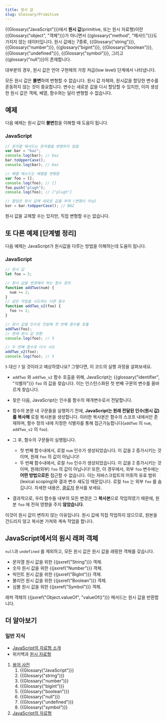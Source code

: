 ```yaml
---
title: 원시 값
slug: Glossary/Primitive
---
```


{{Glossary("JavaScript")}}에서 **원시 값**(primitive, 또는 원시 자료형)이란 {{Glossary("object", "객체")}}가 아니면서 {{glossary("method", "메서드")}}도 가지지 않는 데이터입니다. 원시 값에는 7종류, {{Glossary("string")}}, {{Glossary("number")}}, {{glossary("bigint")}}, {{Glossary("boolean")}}, {{Glossary("undefined")}}, {{Glossary("symbol")}}, 그리고 {{glossary("null")}}이 존재합니다.

대부분의 경우, 원시 값은 언어 구현체의 가장 저급(low level) 단계에서 나타냅니다.

모든 원시 값은 **불변**하여 변형할 수 없습니다. 원시 값 자체와, 원시값을 할당한 변수를 혼동하지 않는 것이 중요합니다. 변수는 새로운 값을 다시 할당할 수 있지만, 이미 생성한 원시 값은 객체, 배열, 함수와는 달리 변형할 수 없습니다.

## 예제

다음 예제는 원시 값이 **불변**함을 이해할 때 도움이 됩니다.

### JavaScript

```js
// 문자열 메서드는 문자열을 변형하지 않음
var bar = "baz";
console.log(bar); // baz
bar.toUpperCase();
console.log(bar); // baz

// 배열 메소드는 배열을 변형함
var foo = [];
console.log(foo); // []
foo.push("plugh");
console.log(foo); // ["plugh"]

// 할당은 원시 값에 새로운 값을 부여 (변형이 아님)
bar = bar.toUpperCase(); // BAZ
```

원시 값을 교체할 수는 있지만, 직접 변형할 수는 없습니다.

## 또 다른 예제 \[단계별 정리]

다음 예제는 JavaScript가 원시값을 다루는 방법을 이해하는데 도움이 됩니다.

### JavaScript

```js
// 원시 값
let foo = 5;

// 원시 값을 변경해야 하는 함수 정의
function addTwo(num) {
  num += 2;
}
// 같은 작업을 시도하는 다른 함수
function addTwo_v2(foo) {
  foo += 2;
}

// 원시 값을 인수로 전달해 첫 번째 함수를 호출
addTwo(foo);
// 현재 원시 값 반환
console.log(foo); // 5

// 두 번째 함수로 다시 시도
addTwo_v2(foo);
console.log(foo); // 5
```

`5` 대신 `7` 일 것이라고 예상하였나요? 그렇다면, 이 코드의 실행 과정을 살펴보세요.

- `addTwo` 와 `addTwo_v2` 함수 호출을 위해, JavaScript는 {{glossary("identifier", "식별자")}} `foo` 의 값을 찾습니다. 이는 인스턴스화된 첫 번째 구문의 변수를 올바르게 찾습니다.
- 찾은 다음, JavaScript는 인수를 함수의 매개변수로서 전달합니다.
- 함수의 본문 내 구문들을 실행하기 전에, **JavaScript는 원래 전달된 인수(원시 값)를 복사해** 로컬 복사본을 생성합니다. 이러한 복사본은 함수의 스코프 내에서만 존재하며, 함수 정의 내에 지정한 식별자를 통해 접근가능합니다(`addTwo` 의 `num`, `addTwo_v2` 의 `foo`).
- 그 후, 함수의 구문들이 실행됩니다.

  - 첫 번째 함수내에서, 로컬 `num` 인수가 생성되었습니다. 이 값을 2 증가시키는 것이며, 원래 `foo` 의 값이 아닙니다!
  - 두 번째 함수내에서, 로컬 `foo` 인수가 생성되었습니다. 이 값을 2 증가시키는 것이며, 원래(외부) `foo` 의 값이 아닙니다! 또한, 이 경우에서, 외부 `foo` 변수에는 **어떤 방법으로든** 접근할 수 없습니다. 이는 자바스크립트의 어휘적 유효 범위(lexical scoping)와 결과 변수 섀도잉 때문입니다. 로컬 `foo` 는 외부 `foo` 를 숨깁니다. 자세한 내용은, [클로저](/ko/docs/Web/JavaScript/Guide/Closures) 문서를 보세요.

- 결과적으로, 우리 함수들 내부의 모든 변경은 그 **복사본**으로 작업하였기 때문에, 원본 `foo` 에 전혀 영향을 주지 **않았습니다**.

이것이 원시 값이 변하지 않는 이유입니다. 원시 값에 직접 작업하지 않으므로, 원본을 건드리지 않고 복사본 가져와 계속 작업을 합니다.

## JavaScript에서의 원시 래퍼 객체

`null`과 `undefined` 를 제외하고, 모든 원시 값은 원시 값을 래핑한 객체를 갖습니다.

- 문자열 원시 값을 위한 {{jsxref("String")}} 객체.
- 숫자 원시 값을 위한 {{jsxref("Number")}} 객체.
- 빅인트 원시 값을 위한 {{jsxref("BigInt")}} 객체.
- 불리언 원시 값을 위한 {{jsxref("Boolean")}} 객체.
- 심볼 원시 값을 위한 {{jsxref("Symbol")}} 객체.

래퍼 객체의 {{jsxref("Object.valueOf", "valueOf()")}} 메서드는 원시 값을 반환합니다.

## 더 알아보기

### 일반 지식

- [JavaScript의 자료형 소개](/ko/docs/Web/JavaScript/Data_structures)
- 위키백과 [원시 자료형](https://ko.wikipedia.org/wiki/%EC%9B%90%EC%8B%9C_%EC%9E%90%EB%A3%8C%ED%98%95)

<section id="Quick_links"><ol><li><a href="/ko/docs/Glossary">용어 사전</a><ol><li>{{Glossary("JavaScript")}}</li><li>{{Glossary("string")}}</li><li>{{Glossary("number")}}</li><li>{{Glossary("bigint")}}</li><li>{{Glossary("boolean")}}</li><li>{{Glossary("null")}}</li><li>{{Glossary("undefined")}}</li><li>{{Glossary("symbol")}}</li></ol></li><li><a href="/ko/docs/Web/JavaScript/Data_structures">JavaScript의 자료형</a></li></ol></section>
